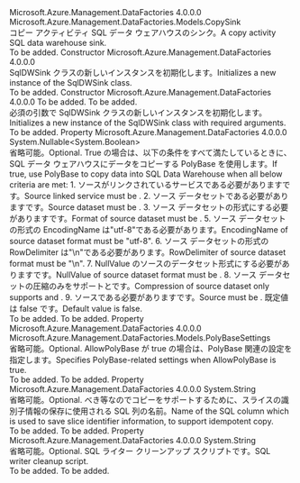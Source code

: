 <Type Name="SqlDWSink" FullName="Microsoft.Azure.Management.DataFactories.Models.SqlDWSink">
  <TypeSignature Language="C#" Value="public class SqlDWSink : Microsoft.Azure.Management.DataFactories.Models.CopySink" />
  <TypeSignature Language="ILAsm" Value=".class public auto ansi beforefieldinit SqlDWSink extends Microsoft.Azure.Management.DataFactories.Models.CopySink" />
  <TypeSignature Language="DocId" Value="T:Microsoft.Azure.Management.DataFactories.Models.SqlDWSink" />
  <TypeSignature Language="VB.NET" Value="Public Class SqlDWSink&#xA;Inherits CopySink" />
  <TypeSignature Language="F#" Value="type SqlDWSink = class&#xA;    inherit CopySink" />
  <AssemblyInfo>
    <AssemblyName>Microsoft.Azure.Management.DataFactories</AssemblyName>
    <AssemblyVersion>4.0.0.0</AssemblyVersion>
  </AssemblyInfo>
  <Base>
    <BaseTypeName>Microsoft.Azure.Management.DataFactories.Models.CopySink</BaseTypeName>
  </Base>
  <Interfaces />
  <Docs>
    <summary>
            <span data-ttu-id="ba32f-101">コピー アクティビティ SQL データ ウェアハウスのシンク。</span><span class="sxs-lookup"><span data-stu-id="ba32f-101">A copy activity SQL data warehouse sink.</span></span>
            </summary>
    <remarks>To be added.</remarks>
  </Docs>
  <Members>
    <Member MemberName=".ctor">
      <MemberSignature Language="C#" Value="public SqlDWSink ();" />
      <MemberSignature Language="ILAsm" Value=".method public hidebysig specialname rtspecialname instance void .ctor() cil managed" />
      <MemberSignature Language="DocId" Value="M:Microsoft.Azure.Management.DataFactories.Models.SqlDWSink.#ctor" />
      <MemberSignature Language="VB.NET" Value="Public Sub New ()" />
      <MemberType>Constructor</MemberType>
      <AssemblyInfo>
        <AssemblyName>Microsoft.Azure.Management.DataFactories</AssemblyName>
        <AssemblyVersion>4.0.0.0</AssemblyVersion>
      </AssemblyInfo>
      <Parameters />
      <Docs>
        <summary>
            <span data-ttu-id="ba32f-102">SqlDWSink クラスの新しいインスタンスを初期化します。</span><span class="sxs-lookup"><span data-stu-id="ba32f-102">Initializes a new instance of the SqlDWSink class.</span></span>
            </summary>
        <remarks>To be added.</remarks>
      </Docs>
    </Member>
    <Member MemberName=".ctor">
      <MemberSignature Language="C#" Value="public SqlDWSink (int writeBatchSize, TimeSpan writeBatchTimeout);" />
      <MemberSignature Language="ILAsm" Value=".method public hidebysig specialname rtspecialname instance void .ctor(int32 writeBatchSize, valuetype System.TimeSpan writeBatchTimeout) cil managed" />
      <MemberSignature Language="DocId" Value="M:Microsoft.Azure.Management.DataFactories.Models.SqlDWSink.#ctor(System.Int32,System.TimeSpan)" />
      <MemberSignature Language="VB.NET" Value="Public Sub New (writeBatchSize As Integer, writeBatchTimeout As TimeSpan)" />
      <MemberSignature Language="F#" Value="new Microsoft.Azure.Management.DataFactories.Models.SqlDWSink : int * TimeSpan -&gt; Microsoft.Azure.Management.DataFactories.Models.SqlDWSink" Usage="new Microsoft.Azure.Management.DataFactories.Models.SqlDWSink (writeBatchSize, writeBatchTimeout)" />
      <MemberType>Constructor</MemberType>
      <AssemblyInfo>
        <AssemblyName>Microsoft.Azure.Management.DataFactories</AssemblyName>
        <AssemblyVersion>4.0.0.0</AssemblyVersion>
      </AssemblyInfo>
      <Parameters>
        <Parameter Name="writeBatchSize" Type="System.Int32" />
        <Parameter Name="writeBatchTimeout" Type="System.TimeSpan" />
      </Parameters>
      <Docs>
        <param name="writeBatchSize">To be added.</param>
        <param name="writeBatchTimeout">To be added.</param>
        <summary>
            <span data-ttu-id="ba32f-103">必須の引数で SqlDWSink クラスの新しいインスタンスを初期化します。</span><span class="sxs-lookup"><span data-stu-id="ba32f-103">Initializes a new instance of the SqlDWSink class with required arguments.</span></span>
            </summary>
        <remarks>To be added.</remarks>
      </Docs>
    </Member>
    <Member MemberName="AllowPolyBase">
      <MemberSignature Language="C#" Value="public Nullable&lt;bool&gt; AllowPolyBase { get; set; }" />
      <MemberSignature Language="ILAsm" Value=".property instance valuetype System.Nullable`1&lt;bool&gt; AllowPolyBase" />
      <MemberSignature Language="DocId" Value="P:Microsoft.Azure.Management.DataFactories.Models.SqlDWSink.AllowPolyBase" />
      <MemberSignature Language="VB.NET" Value="Public Property AllowPolyBase As Nullable(Of Boolean)" />
      <MemberSignature Language="F#" Value="member this.AllowPolyBase : Nullable&lt;bool&gt; with get, set" Usage="Microsoft.Azure.Management.DataFactories.Models.SqlDWSink.AllowPolyBase" />
      <MemberType>Property</MemberType>
      <AssemblyInfo>
        <AssemblyName>Microsoft.Azure.Management.DataFactories</AssemblyName>
        <AssemblyVersion>4.0.0.0</AssemblyVersion>
      </AssemblyInfo>
      <ReturnValue>
        <ReturnType>System.Nullable&lt;System.Boolean&gt;</ReturnType>
      </ReturnValue>
      <Docs>
        <summary>
            <span data-ttu-id="ba32f-104">省略可能。</span><span class="sxs-lookup"><span data-stu-id="ba32f-104">Optional.</span></span> <span data-ttu-id="ba32f-105">True の場合は、以下の条件をすべて満たしているときに、SQL データ ウェアハウスにデータをコピーする PolyBase を使用します。</span><span class="sxs-lookup"><span data-stu-id="ba32f-105">If true, use PolyBase to copy data into SQL Data Warehouse when all below criteria are met:</span></span>
            1. <span data-ttu-id="ba32f-106">ソースがリンクされているサービスである必要があります<see cref="T:Microsoft.Azure.Management.DataFactories.Models.AzureStorageLinkedService" />です。</span><span class="sxs-lookup"><span data-stu-id="ba32f-106">Source linked service must be <see cref="T:Microsoft.Azure.Management.DataFactories.Models.AzureStorageLinkedService" />.</span></span>
            2. <span data-ttu-id="ba32f-107">ソース データセットである必要があります<see cref="T:Microsoft.Azure.Management.DataFactories.Models.AzureBlobDataset" />です。</span><span class="sxs-lookup"><span data-stu-id="ba32f-107">Source dataset must be <see cref="T:Microsoft.Azure.Management.DataFactories.Models.AzureBlobDataset" />.</span></span>
            3. <span data-ttu-id="ba32f-108">ソース データセットの形式にする必要があります<see cref="T:Microsoft.Azure.Management.DataFactories.Models.TextFormat" />です。</span><span class="sxs-lookup"><span data-stu-id="ba32f-108">Format of source dataset must be <see cref="T:Microsoft.Azure.Management.DataFactories.Models.TextFormat" />.</span></span>
            5. <span data-ttu-id="ba32f-109">ソース データセットの形式の EncodingName は"utf-8"である必要があります。</span><span class="sxs-lookup"><span data-stu-id="ba32f-109">EncodingName of source dataset format must be "utf-8".</span></span>
            6. <span data-ttu-id="ba32f-110">ソース データセットの形式の RowDelimiter は"\n"である必要があります。</span><span class="sxs-lookup"><span data-stu-id="ba32f-110">RowDelimiter of source dataset format must be "\n".</span></span>
            7. <span data-ttu-id="ba32f-111">NullValue のソースのデータセット形式にする必要があります<see cref="F:System.String.Empty" />です。</span><span class="sxs-lookup"><span data-stu-id="ba32f-111">NullValue of source dataset format must be <see cref="F:System.String.Empty" />.</span></span>
            8. <span data-ttu-id="ba32f-112">ソース データセットの圧縮のみをサポート<see cref="T:Microsoft.Azure.Management.DataFactories.Models.GZipCompression" />と<see cref="T:Microsoft.Azure.Management.DataFactories.Models.DeflateCompression" />です。</span><span class="sxs-lookup"><span data-stu-id="ba32f-112">Compression of source dataset only supports <see cref="T:Microsoft.Azure.Management.DataFactories.Models.GZipCompression" /> and <see cref="T:Microsoft.Azure.Management.DataFactories.Models.DeflateCompression" />.</span></span>
            9. <span data-ttu-id="ba32f-113">ソースである必要があります<see cref="T:Microsoft.Azure.Management.DataFactories.Models.BlobSource" />です。</span><span class="sxs-lookup"><span data-stu-id="ba32f-113">Source must be <see cref="T:Microsoft.Azure.Management.DataFactories.Models.BlobSource" />.</span></span>
            <span data-ttu-id="ba32f-114">既定値は false です。</span><span class="sxs-lookup"><span data-stu-id="ba32f-114">Default value is false.</span></span>
            </summary>
        <value>To be added.</value>
        <remarks>To be added.</remarks>
      </Docs>
    </Member>
    <Member MemberName="PolyBaseSettings">
      <MemberSignature Language="C#" Value="public Microsoft.Azure.Management.DataFactories.Models.PolyBaseSettings PolyBaseSettings { get; set; }" />
      <MemberSignature Language="ILAsm" Value=".property instance class Microsoft.Azure.Management.DataFactories.Models.PolyBaseSettings PolyBaseSettings" />
      <MemberSignature Language="DocId" Value="P:Microsoft.Azure.Management.DataFactories.Models.SqlDWSink.PolyBaseSettings" />
      <MemberSignature Language="VB.NET" Value="Public Property PolyBaseSettings As PolyBaseSettings" />
      <MemberSignature Language="F#" Value="member this.PolyBaseSettings : Microsoft.Azure.Management.DataFactories.Models.PolyBaseSettings with get, set" Usage="Microsoft.Azure.Management.DataFactories.Models.SqlDWSink.PolyBaseSettings" />
      <MemberType>Property</MemberType>
      <AssemblyInfo>
        <AssemblyName>Microsoft.Azure.Management.DataFactories</AssemblyName>
        <AssemblyVersion>4.0.0.0</AssemblyVersion>
      </AssemblyInfo>
      <ReturnValue>
        <ReturnType>Microsoft.Azure.Management.DataFactories.Models.PolyBaseSettings</ReturnType>
      </ReturnValue>
      <Docs>
        <summary>
            <span data-ttu-id="ba32f-115">省略可能。</span><span class="sxs-lookup"><span data-stu-id="ba32f-115">Optional.</span></span> <span data-ttu-id="ba32f-116">AllowPolyBase が true の場合は、PolyBase 関連の設定を指定します。</span><span class="sxs-lookup"><span data-stu-id="ba32f-116">Specifies PolyBase-related settings when AllowPolyBase is true.</span></span>
            </summary>
        <value>To be added.</value>
        <remarks>To be added.</remarks>
      </Docs>
    </Member>
    <Member MemberName="SliceIdentifierColumnName">
      <MemberSignature Language="C#" Value="public string SliceIdentifierColumnName { get; set; }" />
      <MemberSignature Language="ILAsm" Value=".property instance string SliceIdentifierColumnName" />
      <MemberSignature Language="DocId" Value="P:Microsoft.Azure.Management.DataFactories.Models.SqlDWSink.SliceIdentifierColumnName" />
      <MemberSignature Language="VB.NET" Value="Public Property SliceIdentifierColumnName As String" />
      <MemberSignature Language="F#" Value="member this.SliceIdentifierColumnName : string with get, set" Usage="Microsoft.Azure.Management.DataFactories.Models.SqlDWSink.SliceIdentifierColumnName" />
      <MemberType>Property</MemberType>
      <AssemblyInfo>
        <AssemblyName>Microsoft.Azure.Management.DataFactories</AssemblyName>
        <AssemblyVersion>4.0.0.0</AssemblyVersion>
      </AssemblyInfo>
      <ReturnValue>
        <ReturnType>System.String</ReturnType>
      </ReturnValue>
      <Docs>
        <summary>
            <span data-ttu-id="ba32f-117">省略可能。</span><span class="sxs-lookup"><span data-stu-id="ba32f-117">Optional.</span></span> <span data-ttu-id="ba32f-118">べき等なのでコピーをサポートするために、スライスの識別子情報の保存に使用される SQL 列の名前。</span><span class="sxs-lookup"><span data-stu-id="ba32f-118">Name of the SQL column which is used to save slice identifier information, to support idempotent copy.</span></span>
            </summary>
        <value>To be added.</value>
        <remarks>To be added.</remarks>
      </Docs>
    </Member>
    <Member MemberName="SqlWriterCleanupScript">
      <MemberSignature Language="C#" Value="public string SqlWriterCleanupScript { get; set; }" />
      <MemberSignature Language="ILAsm" Value=".property instance string SqlWriterCleanupScript" />
      <MemberSignature Language="DocId" Value="P:Microsoft.Azure.Management.DataFactories.Models.SqlDWSink.SqlWriterCleanupScript" />
      <MemberSignature Language="VB.NET" Value="Public Property SqlWriterCleanupScript As String" />
      <MemberSignature Language="F#" Value="member this.SqlWriterCleanupScript : string with get, set" Usage="Microsoft.Azure.Management.DataFactories.Models.SqlDWSink.SqlWriterCleanupScript" />
      <MemberType>Property</MemberType>
      <AssemblyInfo>
        <AssemblyName>Microsoft.Azure.Management.DataFactories</AssemblyName>
        <AssemblyVersion>4.0.0.0</AssemblyVersion>
      </AssemblyInfo>
      <ReturnValue>
        <ReturnType>System.String</ReturnType>
      </ReturnValue>
      <Docs>
        <summary>
            <span data-ttu-id="ba32f-119">省略可能。</span><span class="sxs-lookup"><span data-stu-id="ba32f-119">Optional.</span></span> <span data-ttu-id="ba32f-120">SQL ライター クリーンアップ スクリプトです。</span><span class="sxs-lookup"><span data-stu-id="ba32f-120">SQL writer cleanup script.</span></span>
            </summary>
        <value>To be added.</value>
        <remarks>To be added.</remarks>
      </Docs>
    </Member>
  </Members>
</Type>